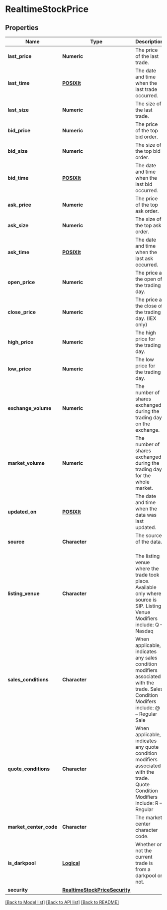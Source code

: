 # RealtimeStockPrice

[//]: # (CLASS:IntrinioSDK::RealtimeStockPrice)

[//]: # (KIND:object)

## Properties

[//]: # (START_DEFINITION)

Name | Type | Description
------------ | ------------- | -------------
**last_price** | **Numeric** | The price of the last trade. &nbsp;
**last_time** | [**POSIXlt**](POSIXlt.md) | The date and time when the last trade occurred. &nbsp;
**last_size** | **Numeric** | The size of the last trade. &nbsp;
**bid_price** | **Numeric** | The price of the top bid order. &nbsp;
**bid_size** | **Numeric** | The size of the top bid order. &nbsp;
**bid_time** | [**POSIXlt**](POSIXlt.md) | The date and time when the last bid occurred. &nbsp;
**ask_price** | **Numeric** | The price of the top ask order. &nbsp;
**ask_size** | **Numeric** | The size of the top ask order. &nbsp;
**ask_time** | [**POSIXlt**](POSIXlt.md) | The date and time when the last ask occurred. &nbsp;
**open_price** | **Numeric** | The price at the open of the trading day. &nbsp;
**close_price** | **Numeric** | The price at the close of the trading day. (IEX only) &nbsp;
**high_price** | **Numeric** | The high price for the trading day. &nbsp;
**low_price** | **Numeric** | The low price for the trading day. &nbsp;
**exchange_volume** | **Numeric** | The number of shares exchanged during the trading day on the exchange. &nbsp;
**market_volume** | **Numeric** | The number of shares exchanged during the trading day for the whole market. &nbsp;
**updated_on** | [**POSIXlt**](POSIXlt.md) | The date and time when the data was last updated. &nbsp;
**source** | **Character** | The source of the data. &nbsp;
**listing_venue** | **Character** | The listing venue where the trade took place. Available only where source is SIP. Listing Venue Modifiers include: Q – Nasdaq | N – NYSE | A – NYSE American | P – NYSE Arca | u – Other OTC Markets | V – Investors Exchange LLC  &nbsp;
**sales_conditions** | **Character** | When applicable, indicates any sales condition modifiers associated with the trade. Sales Condition Modifers include: @ – Regular Sale | A – Acquisition | B – Bunched Trade | C – Cash Sale | D – Distribution | E – Placeholder | F – Intermarket Sweep | G – Bunched Sold Trade  | H – Priced Variation Trade | I – Odd Lot Trade | K – Rule 155 Trade (AMEX) | L – Sold Last | M – Market Center Official Close | N – Next Day | O – Opening Prints  | P – Prior Reference Price | Q – Market Center Official Open | R – Seller | S – Split Trade | T – Form T | U – Extended Trading Hours (Sold Out of Sequence)  | V – Contingent Trade | W – Average Price Trade | X – Cross/Periodic Auction Trade | Y – Yellow Flag Regular Trade | Z – Sold (Out of Sequence)  | 1 – Stopped Stock (Regular Trade) | 4 – Derivatively Priced | 5 – Re-Opening Prints | 6 – Closing Prints | 7 – Qualified Contingent Trade (QCT)  | 8 – Placeholder for 611 Exempt | 9 – Corrected Consolidated Close (Per Listing Market)  &nbsp;
**quote_conditions** | **Character** | When applicable, indicates any quote condition modifiers associated with the trade. Quote Condition Modifiers include: R – Regular | A – Slow on Ask | – Slow on Bid | C – Closing | D – News Dissemination | F – Slow on ASK (LRP or Gap Quote)  | E – Slow on Bid (LRP or Gap Quote) | G – Trading Range Indication | H – Slow on Bid and Ask | I – Order Imbalance  |  J – Due to Related - News Dissemination | K – Due to Related - News Pending | O – Open | L – Closed  | M – Volatility Trading Pause | N – Non-Firm Quote | O – Opening | P – News Pending | S – Due to Related  | T – Resume | U – Slow on Bid and Ask (LRP or Gap Quote) | V – In View of Common | W – Slow on Bid and Ask (LRP or Gap Quote)  | X – Equipment Changeover | Y – Sub-Penny Trading | Z – No Open / No Resume | F – Fast Trading | U – Slow on Bid and Ask (Non-Firm)  | One-Sided – One-Sided | X – Order Influx | 0 – Special Opening Quote | Halted – Halted | Benchmark – Benchmark | Implied – Implied  | Exchange Best – Exchange Best | 1 – Market Wide Circuit Breaker Level 1 | 2 – Market Wide Circuit Breaker Level 2  | 3 – Market Wide Circuit Breaker Level 3 | Rotation – Rotation | Auto Exec Eligible – Auto Exec Eligible | Bid Side Firm – Bid Side Firm  | Ask Side Firm – Ask Side Firm | 4 – On Demand Intraday Auction | I – Indicative Value (OPRA) | 45 – Additional Information Required (CTS)  | 46 – Regulatory Concern (CTS) | 47 – Merger Effective | 49 – Corporate Action (CTS) | 50 – New Security Offering (CTS)  | 51 – Intraday Indicative Value Unavailable (CTS)  &nbsp;
**market_center_code** | **Character** | The market center character code. &nbsp;
**is_darkpool** | [**Logical**](Logical.md) | Whether or not the current trade is from a darkpool or not. &nbsp;
**security** | [**RealtimeStockPriceSecurity**](RealtimeStockPrice_security.md) |  &nbsp;

[//]: # (END_DEFINITION)


[//]: # (CONTAINED_CLASS:IntrinioSDK::POSIXlt)


[//]: # (CONTAINED_CLASS:IntrinioSDK::POSIXlt)


[//]: # (CONTAINED_CLASS:IntrinioSDK::POSIXlt)


[//]: # (CONTAINED_CLASS:IntrinioSDK::POSIXlt)


[//]: # (CONTAINED_CLASS:IntrinioSDK::Logical)


[//]: # (CONTAINED_CLASS:IntrinioSDK::RealtimeStockPrice_security)


[[Back to Model list]](../README.md#documentation-for-models) [[Back to API list]](../README.md#documentation-for-api-endpoints) [[Back to README]](../README.md)


